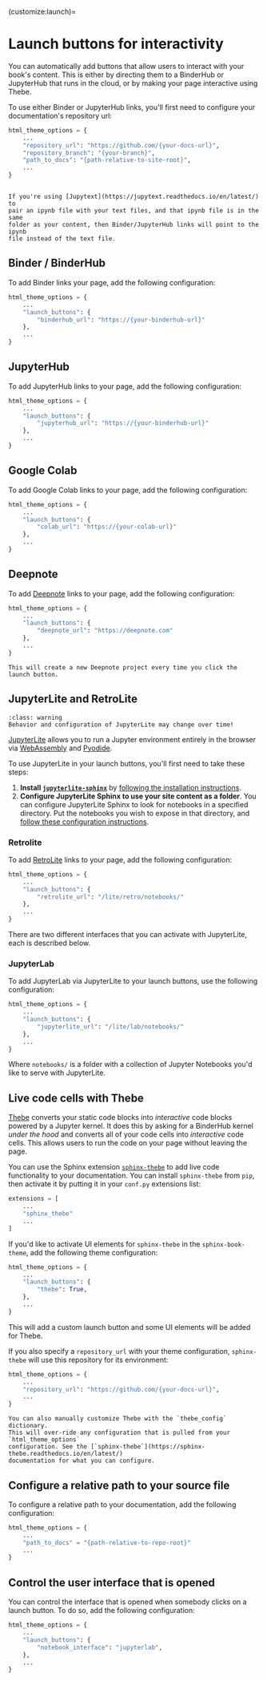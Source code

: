 (customize:launch)=
# Launch buttons for interactivity

You can automatically add buttons that allow users to interact with your
book's content. This is either by directing them to a BinderHub or JupyterHub
that runs in the cloud, or by making your page interactive using Thebe.

To use either Binder or JupyterHub links, you'll first need to configure your
documentation's repository url:

```python
html_theme_options = {
    ...
    "repository_url": "https://github.com/{your-docs-url}",
    "repository_branch": "{your-branch}",
    "path_to_docs": "{path-relative-to-site-root}",
    ...
}
```

```{margin} Paired ipynb files

If you're using [Jupytext](https://jupytext.readthedocs.io/en/latest/) to
pair an ipynb file with your text files, and that ipynb file is in the same
folder as your content, then Binder/JupyterHub links will point to the ipynb
file instead of the text file.
```

## Binder / BinderHub

To add Binder links your page, add the following configuration:

```python
html_theme_options = {
    ...
    "launch_buttons": {
        "binderhub_url": "https://{your-binderhub-url}"
    },
    ...
}
```

## JupyterHub

To add JupyterHub links to your page, add the following configuration:

```python
html_theme_options = {
    ...
    "launch_buttons": {
        "jupyterhub_url": "https://{your-binderhub-url}"
    },
    ...
}
```

## Google Colab

To add Google Colab links to your page, add the following configuration:

```python
html_theme_options = {
    ...
    "launch_buttons": {
        "colab_url": "https://{your-colab-url}"
    },
    ...
}
```
## Deepnote

To add [Deepnote](https://deepnote.com) links to your page, add the following configuration:

```python
html_theme_options = {
    ...
    "launch_buttons": {
        "deepnote_url": "https://deepnote.com"
    },
    ...
}
```

```{warning}
This will create a new Deepnote project every time you click the launch button.
```

## JupyterLite and RetroLite

```{admonition} Experimental!
:class: warning
Behavior and configuration of JupyterLite may change over time!
```

[JupyterLite](https://jupyterlite.readthedocs.io/) allows you to run a Jupyter environment entirely in the browser via [WebAssembly](https://webassembly.org/) and [Pyodide](https://pyodide.org/en/stable/).

To use JupyterLite in your launch buttons, you'll first need to take these steps:

1. **Install [`jupyterlite-sphinx`](https://jupyterlite-sphinx.readthedocs.io/)** by
    [following the installation instructions](https://jupyterlite-sphinx.readthedocs.io/en/latest/installation.html).
2. **Configure JupyterLite Sphinx to use your site content as a folder**.
   You can configure JupyterLite Sphinx to look for notebooks in a specified directory.
   Put the notebooks you wish to expose in that directory, and [follow these configuration instructions](https://jupyterlite-sphinx.readthedocs.io/en/latest/configuration.html#jupyterlite-content).


### Retrolite

To add [RetroLite](https://jupyterlite-sphinx.readthedocs.io/en/latest/retrolite.html) links to your page, add the following configuration:

```python
html_theme_options = {
    ...
    "launch_buttons": {
        "retrolite_url": "/lite/retro/notebooks/"
    },
    ...
}
```

There are two different interfaces that you can activate with JupyterLite, each is described below.

### JupyterLab

To add JupyterLab via JupyterLite to your launch buttons, use the following configuration:

```python
html_theme_options = {
    ...
    "launch_buttons": {
        "jupyterlite_url": "/lite/lab/notebooks/"
    },
    ...
}
```

Where `notebooks/` is a folder with a collection of Jupyter Notebooks you'd like to serve with JupyterLite.


## Live code cells with Thebe

[Thebe](http://thebe.readthedocs.org/) converts your static code blocks into
*interactive* code blocks powered by a Jupyter kernel. It does this by asking for a BinderHub kernel
*under the hood* and converts all of your
code cells into *interactive* code cells. This allows users to run the code on
your page without leaving the page.

You can use the Sphinx extension
[`sphinx-thebe`](https://sphinx-thebe.readthedocs.io/en/latest/) to add
live code functionality to your documentation. You can install `sphinx-thebe` from `pip`,
then activate it by putting it in your `conf.py` extensions list:

```python
extensions = [
    ...
    "sphinx_thebe"
    ...
]
```

If you'd like to activate UI elements for `sphinx-thebe` in the `sphinx-book-theme`,
add the following theme configuration:

```python
html_theme_options = {
    ...
    "launch_buttons": {
        "thebe": True,
    },
    ...
}
```

This will add a custom launch button and some UI elements will be added for Thebe.

If you also specify a `repository_url` with your theme configuration, `sphinx-thebe`
will use this repository for its environment:

```python
html_theme_options = {
    ...
    "repository_url": "https://github.com/{your-docs-url}",
    ...
}
```

```{tip}
You can also manually customize Thebe with the `thebe_config` dictionary.
This will over-ride any configuration that is pulled from your `html_theme_options`
configuration. See the [`sphinx-thebe`](https://sphinx-thebe.readthedocs.io/en/latest/)
documentation for what you can configure.
```

## Configure a relative path to your source file

To configure a relative path to your documentation, add the following configuration:

```python
html_theme_options = {
    ...
    "path_to_docs" = "{path-relative-to-repo-root}"
    ...
}
```

## Control the user interface that is opened

You can control the interface that is opened when somebody clicks on a launch button.
To do so, add the following configuration:

```python
html_theme_options = {
    ...
    "launch_buttons": {
        "notebook_interface": "jupyterlab",
    },
    ...
}
```
